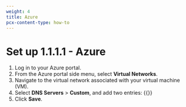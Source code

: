 ```yaml
---
weight: 4
title: Azure
pcx-content-type: how-to
---
```


# Set up 1.1.1.1 - Azure

1. Log in to your Azure portal.
2. From the Azure portal side menu, select **Virtual Networks**.
3. Navigate to the virtual network associated with your virtual machine (VM).
4. Select **DNS Servers** > **Custom**, and add two entries:
    {{<render file="_ipv4.md">}}
5. Click **Save**.